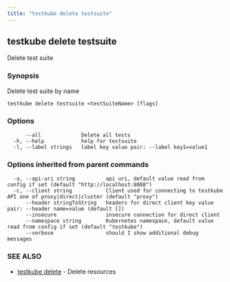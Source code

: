 ```yaml
---
title: "testkube delete testsuite"
---
```

## testkube delete testsuite

Delete test suite

### Synopsis

Delete test suite by name

```
testkube delete testsuite <testSuiteName> [flags]
```

### Options

```
      --all             Delete all tests
  -h, --help            help for testsuite
  -l, --label strings   label key value pair: --label key1=value1
```

### Options inherited from parent commands

```
  -a, --api-uri string          api uri, default value read from config if set (default "http://localhost:8088")
  -c, --client string           Client used for connecting to testkube API one of proxy|direct|cluster (default "proxy")
      --header stringToString   headers for direct client key value pair: --header name=value (default [])
      --insecure                insecure connection for direct client
      --namespace string        Kubernetes namespace, default value read from config if set (default "testkube")
      --verbose                 should I show additional debug messages
```

### SEE ALSO

* [testkube delete](testkube-delete.md)	 - Delete resources

